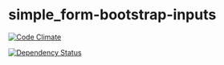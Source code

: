simple_form-bootstrap-inputs
============================

[![Code Climate](https://codeclimate.com/github/nyjt/simple_form-bootstrap-inputs.png)](https://codeclimate.com/github/nyjt/simple_form-bootstrap-inputs)

[![Dependency Status](https://gemnasium.com/nyjt/simple_form_bootstrap_inputs.png)](https://gemnasium.com/nyjt/simple_form_bootstrap_inputs)


